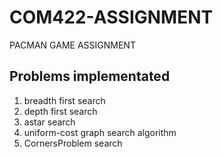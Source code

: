 # COM422-ASSIGNMENT
PACMAN GAME ASSIGNMENT

## Problems implementated
1. breadth first search
2. depth first search
3. astar search
4. uniform-cost graph search algorithm
5. CornersProblem search
